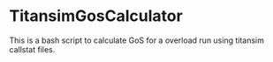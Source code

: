 # TitansimGosCalculator

This is a bash script to calculate GoS for a overload run using titansim callstat files.
